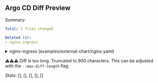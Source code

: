 ## Argo CD Diff Preview

Summary:
```yaml
Total: 1 files changed

Deleted (1):
- nginx-ingress
```

<details>
<summary>nginx-ingress (examples/external-chart/nginx.yaml)</summary>
<br>

```diff
@@ Application deleted: nginx-ingress (examples/external-chart/nginx.yaml) @@
-apiVersion: v1
-data:
-  allow-snippet-annotations: "false"
-kind: ConfigMap
-metadata:
-  annotations: {}
-  labels:
-    app.kubernetes.io/component: controller
-    app.kubernetes.io/instance: nginx-ingress
-    app.kubernetes.io/managed-by: Helm
-    app.kubernetes.io/name: ingress-nginx
-    app.kubernetes.io/part-of: ingress-nginx
-    app.kubernetes.io/version: 1.10.0
-    helm.sh/char
```

</details>

⚠️⚠️⚠️ Diff is too long. Truncated to 900 characters. This can be adjusted with the `--max-diff-length` flag

_Stats_:
[], [], [], [], []
